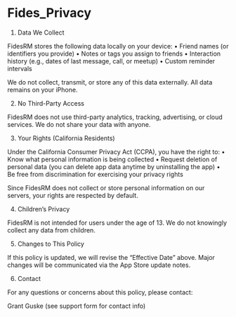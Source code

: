 # Fides_Privacy

1. Data We Collect

FidesRM stores the following data locally on your device:
	•	Friend names (or identifiers you provide)
	•	Notes or tags you assign to friends
	•	Interaction history (e.g., dates of last message, call, or meetup)
	•	Custom reminder intervals

We do not collect, transmit, or store any of this data externally. All data remains on your iPhone.

2. No Third-Party Access

FidesRM does not use third-party analytics, tracking, advertising, or cloud services. We do not share your data with anyone.

3. Your Rights (California Residents)

Under the California Consumer Privacy Act (CCPA), you have the right to:
	•	Know what personal information is being collected
	•	Request deletion of personal data (you can delete app data anytime by uninstalling the app)
	•	Be free from discrimination for exercising your privacy rights

Since FidesRM does not collect or store personal information on our servers, your rights are respected by default.

4. Children’s Privacy

FidesRM is not intended for users under the age of 13. We do not knowingly collect any data from children.

5. Changes to This Policy

If this policy is updated, we will revise the “Effective Date” above. Major changes will be communicated via the App Store update notes.

6. Contact

For any questions or concerns about this policy, please contact:

Grant Guske 
(see support form for contact info)

